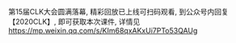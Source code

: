 
第15届CLK大会圆满落幕, 精彩回放已上线可扫码观看, 到公众号内回复【2020CLK】, 即可获取本次课件, 详情见 https://mp.weixin.qq.com/s/KIm68qxAKxUi7PTo53QAUg

